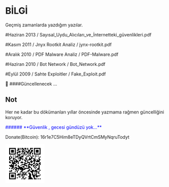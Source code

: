 # BİLGİ

Geçmiş zamanlarda yazdığım yazılar.


#Haziran 2013 / 
Sayısal_Uydu_Alıcıları_ve_İnternetteki_güvenlikleri.pdf


#Kasım 2011 / 
Jnyx Rootkit Analiz / 
jynx-rootkit.pdf


#Aralık 2010 / 
PDF Malware Analiz / 
PDF-Malware.pdf


#Haziran 2010 / 
Bot Network / 
Bot_Network.pdf


#Eylül 2009 / 
Sahte Exploitler / 
Fake_Exploit.pdf

&#x1F4D9; ####Güncellenecek ...


## Not

Her ne kadar bu dökümanları yıllar öncesinde yazmama rağmen güncelliğini koruyor.

<p style='color:blue'>###### **Güvenlik , gecesi gündüzü yok...**</p>


Donate(Bitcoin):
16r1e7C5Him8eTDyQVrtCmSMyNqruTodyt

![](https://github.com/expday/Yazilarim/raw/main/bitcoin-qrcode.png)

